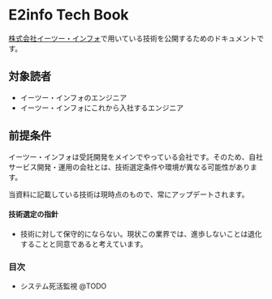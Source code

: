 # E2info Tech Book

[株式会社イーツー・インフォ](https://www.e2info.co.jp/)で用いている技術を公開するためのドキュメントです。

## 対象読者

* イーツー・インフォのエンジニア
* イーツー・インフォにこれから入社するエンジニア

## 前提条件

イーツー・インフォは受託開発をメインでやっている会社です。そのため、自社サービス開発・運用の会社とは、技術選定条件や環境が異なる可能性があります。

当資料に記載している技術は現時点のもので、常にアップデートされます。

#### 技術選定の指針

* 技術に対して保守的にならない。現状この業界では、進歩しないことは退化することと同意であると考えています。

### 目次

* システム死活監視 @TODO